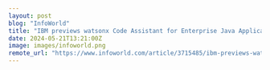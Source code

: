 ```yaml
---
layout: post
blog: "InfoWorld"
title: "IBM previews watsonx Code Assistant for Enterprise Java Applications"
date: 2024-05-21T13:21:00Z
image: images/infoworld.png
remote_url: "https://www.infoworld.com/article/3715485/ibm-previews-watsonx-code-assistant-for-enterprise-java-applications.html#tk.rss_applicationdevelopment"
---
```

